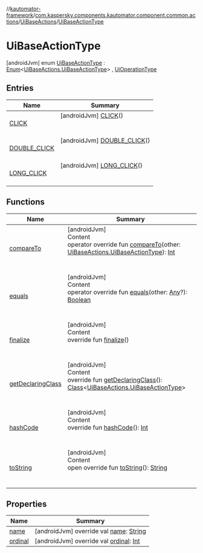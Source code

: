 //[kautomator-framework](../../../index.md)/[com.kaspersky.components.kautomator.component.common.actions](../../index.md)/[UiBaseActions](../index.md)/[UiBaseActionType](index.md)



# UiBaseActionType  
 [androidJvm] enum [UiBaseActionType](index.md) : [Enum](https://kotlinlang.org/api/latest/jvm/stdlib/kotlin/-enum/index.html)<[UiBaseActions.UiBaseActionType](index.md)> , [UiOperationType](../../../com.kaspersky.components.kautomator.intercept.operation/-ui-operation-type/index.md)   


## Entries  
  
|  Name|  Summary| 
|---|---|
| [CLICK](-c-l-i-c-k/index.md)|  [androidJvm] [CLICK](-c-l-i-c-k/index.md)()  <br>  <br>   <br>
| [DOUBLE_CLICK](-d-o-u-b-l-e_-c-l-i-c-k/index.md)|  [androidJvm] [DOUBLE_CLICK](-d-o-u-b-l-e_-c-l-i-c-k/index.md)()  <br>  <br>   <br>
| [LONG_CLICK](-l-o-n-g_-c-l-i-c-k/index.md)|  [androidJvm] [LONG_CLICK](-l-o-n-g_-c-l-i-c-k/index.md)()  <br>  <br>   <br>


## Functions  
  
|  Name|  Summary| 
|---|---|
| [compareTo](https://kotlinlang.org/api/latest/jvm/stdlib/kotlin/-enum/compare-to.html)| [androidJvm]  <br>Content  <br>operator override fun [compareTo](https://kotlinlang.org/api/latest/jvm/stdlib/kotlin/-enum/compare-to.html)(other: [UiBaseActions.UiBaseActionType](index.md)): [Int](https://kotlinlang.org/api/latest/jvm/stdlib/kotlin/-int/index.html)  <br><br><br>
| [equals](https://kotlinlang.org/api/latest/jvm/stdlib/kotlin/-enum/equals.html)| [androidJvm]  <br>Content  <br>operator override fun [equals](https://kotlinlang.org/api/latest/jvm/stdlib/kotlin/-enum/equals.html)(other: [Any](https://kotlinlang.org/api/latest/jvm/stdlib/kotlin/-any/index.html)?): [Boolean](https://kotlinlang.org/api/latest/jvm/stdlib/kotlin/-boolean/index.html)  <br><br><br>
| [finalize](https://kotlinlang.org/api/latest/jvm/stdlib/kotlin/-enum/finalize.html)| [androidJvm]  <br>Content  <br>override fun [finalize](https://kotlinlang.org/api/latest/jvm/stdlib/kotlin/-enum/finalize.html)()  <br><br><br>
| [getDeclaringClass](https://kotlinlang.org/api/latest/jvm/stdlib/kotlin/-enum/get-declaring-class.html)| [androidJvm]  <br>Content  <br>override fun [getDeclaringClass](https://kotlinlang.org/api/latest/jvm/stdlib/kotlin/-enum/get-declaring-class.html)(): [Class](https://developer.android.com/reference/kotlin/java/lang/Class.html)<[UiBaseActions.UiBaseActionType](index.md)>  <br><br><br>
| [hashCode](https://kotlinlang.org/api/latest/jvm/stdlib/kotlin/-enum/hash-code.html)| [androidJvm]  <br>Content  <br>override fun [hashCode](https://kotlinlang.org/api/latest/jvm/stdlib/kotlin/-enum/hash-code.html)(): [Int](https://kotlinlang.org/api/latest/jvm/stdlib/kotlin/-int/index.html)  <br><br><br>
| [toString](https://kotlinlang.org/api/latest/jvm/stdlib/kotlin/-enum/to-string.html)| [androidJvm]  <br>Content  <br>open override fun [toString](https://kotlinlang.org/api/latest/jvm/stdlib/kotlin/-enum/to-string.html)(): [String](https://kotlinlang.org/api/latest/jvm/stdlib/kotlin/-string/index.html)  <br><br><br>


## Properties  
  
|  Name|  Summary| 
|---|---|
| [name](index.md#com.kaspersky.components.kautomator.component.common.actions/UiBaseActions.UiBaseActionType/name/#/PointingToDeclaration/)|  [androidJvm] override val [name](index.md#com.kaspersky.components.kautomator.component.common.actions/UiBaseActions.UiBaseActionType/name/#/PointingToDeclaration/): [String](https://kotlinlang.org/api/latest/jvm/stdlib/kotlin/-string/index.html)   <br>
| [ordinal](index.md#com.kaspersky.components.kautomator.component.common.actions/UiBaseActions.UiBaseActionType/ordinal/#/PointingToDeclaration/)|  [androidJvm] override val [ordinal](index.md#com.kaspersky.components.kautomator.component.common.actions/UiBaseActions.UiBaseActionType/ordinal/#/PointingToDeclaration/): [Int](https://kotlinlang.org/api/latest/jvm/stdlib/kotlin/-int/index.html)   <br>

